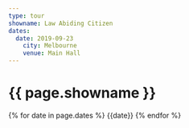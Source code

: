 ```yaml
---
type: tour
showname: Law Abiding Citizen
dates:
  date: 2019-09-23
    city: Melbourne
    venue: Main Hall
---
```


# {{ page.showname }}

{% for date in page.dates %}
  {{date}}
{% endfor %}
